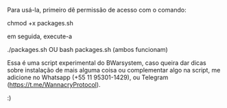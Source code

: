 Para usá-la, primeiro dê permissão de 
acesso com o comando:

 chmod +x packages.sh


em seguida, execute-a 

./packages.sh OU bash packages.sh (ambos funcionam)

Essa é uma script experimental do BWarsystem, caso queira dar dicas sobre
instalação de mais alguma coisa ou complementar algo na script, me adicione
no Whatsapp (+55 11 95301-1429), ou Telegram (https://t.me/WannacryProtocol).

:)
